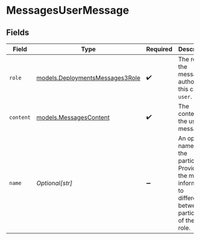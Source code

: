 # MessagesUserMessage


## Fields

| Field                                                                                                                        | Type                                                                                                                         | Required                                                                                                                     | Description                                                                                                                  |
| ---------------------------------------------------------------------------------------------------------------------------- | ---------------------------------------------------------------------------------------------------------------------------- | ---------------------------------------------------------------------------------------------------------------------------- | ---------------------------------------------------------------------------------------------------------------------------- |
| `role`                                                                                                                       | [models.DeploymentsMessages3Role](../models/deploymentsmessages3role.md)                                                     | :heavy_check_mark:                                                                                                           | The role of the messages author, in this case `user`.                                                                        |
| `content`                                                                                                                    | [models.MessagesContent](../models/messagescontent.md)                                                                       | :heavy_check_mark:                                                                                                           | The contents of the user message.                                                                                            |
| `name`                                                                                                                       | *Optional[str]*                                                                                                              | :heavy_minus_sign:                                                                                                           | An optional name for the participant. Provides the model information to differentiate between participants of the same role. |